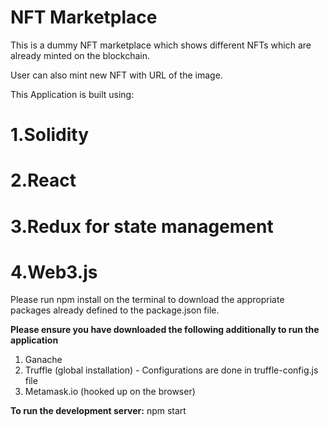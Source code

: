 # NFT Marketplace

This is a dummy NFT marketplace which shows different NFTs which are already minted on the blockchain.

User can also mint new NFT with URL of the image.

This Application is built using:
# 1.Solidity
# 2.React
# 3.Redux for state management
# 4.Web3.js

Please run npm install on the terminal to download the appropriate packages already defined to the package.json file. 

**Please ensure you have downloaded the following additionally to run the application**

1. Ganache
2. Truffle (global installation) - Configurations are done in truffle-config.js file
3. Metamask.io (hooked up on the browser)

**To run the development server:** npm start



